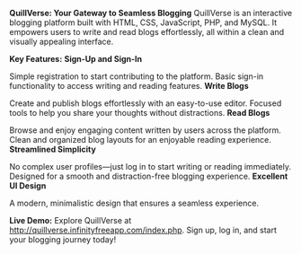 **QuillVerse: Your Gateway to Seamless Blogging**
QuillVerse is an interactive blogging platform built with HTML, CSS, JavaScript, PHP, and MySQL. It empowers users to write and read blogs effortlessly, all within a clean and visually appealing interface.

**Key Features:**
**Sign-Up and Sign-In**

Simple registration to start contributing to the platform.
Basic sign-in functionality to access writing and reading features.
**Write Blogs**

Create and publish blogs effortlessly with an easy-to-use editor.
Focused tools to help you share your thoughts without distractions.
**Read Blogs**

Browse and enjoy engaging content written by users across the platform.
Clean and organized blog layouts for an enjoyable reading experience.
**Streamlined Simplicity**

No complex user profiles—just log in to start writing or reading immediately.
Designed for a smooth and distraction-free blogging experience.
**Excellent UI Design**

A modern, minimalistic design that ensures a seamless experience.

**Live Demo:**
Explore QuillVerse at http://quillverse.infinityfreeapp.com/index.php. Sign up, log in, and start your blogging journey today!

